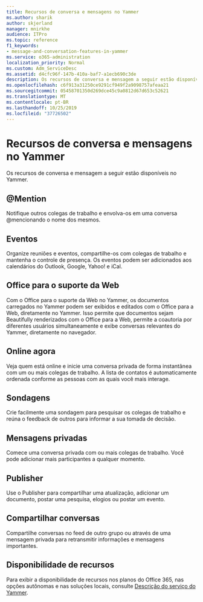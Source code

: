 ```yaml
---
title: Recursos de conversa e mensagens no Yammer
ms.author: sharik
author: skjerland
manager: mnirkhe
audience: ITPro
ms.topic: reference
f1_keywords:
- message-and-conversation-features-in-yammer
ms.service: o365-administration
localization_priority: Normal
ms.custom: Adm_ServiceDesc
ms.assetid: d4cfc96f-147b-410a-baf7-a1ecb690c3de
description: Os recursos de conversa e mensagem a seguir estão disponíveis no Yammer.
ms.openlocfilehash: c6f913a31250ce9291cf949f2a9098757afeaa21
ms.sourcegitcommit: 05458701350d269dce45c9a0812d67d653c52621
ms.translationtype: MT
ms.contentlocale: pt-BR
ms.lasthandoff: 10/25/2019
ms.locfileid: "37726502"
---
```

# <a name="message-and-conversation-features-in-yammer"></a>Recursos de conversa e mensagens no Yammer

Os recursos de conversa e mensagem a seguir estão disponíveis no Yammer.
  
## <a name="mention"></a>@Mention

Notifique outros colegas de trabalho e envolva-os em uma conversa @mencionando o nome dos mesmos.

## <a name="events"></a>Eventos

Organize reuniões e eventos, compartilhe-os com colegas de trabalho e mantenha o controle de presença. Os eventos podem ser adicionados aos calendários do Outlook, Google, Yahoo! e iCal.
  
## <a name="office-for-the-web-support"></a>Office para o suporte da Web

Com o Office para o suporte da Web no Yammer, os documentos carregados no Yammer podem ser exibidos e editados com o Office para a Web, diretamente no Yammer. Isso permite que documentos sejam Beautifully renderizados com o Office para a Web, permite a coautoria por diferentes usuários simultaneamente e exibe conversas relevantes do Yammer, diretamente no navegador.

## <a name="online-now"></a>Online agora

Veja quem está online e inicie uma conversa privada de forma instantânea com um ou mais colegas de trabalho. A lista de contatos é automaticamente ordenada conforme as pessoas com as quais você mais interage.

## <a name="polls"></a>Sondagens

Crie facilmente uma sondagem para pesquisar os colegas de trabalho e reúna o feedback de outros para informar a sua tomada de decisão.
  
## <a name="private-messages"></a>Mensagens privadas

Comece uma conversa privada com ou mais colegas de trabalho. Você pode adicionar mais participantes a qualquer momento.

## <a name="publisher"></a>Publisher

Use o Publisher para compartilhar uma atualização, adicionar um documento, postar uma pesquisa, elogios ou postar um evento.
    
## <a name="share-conversations"></a>Compartilhar conversas

Compartilhe conversas no feed de outro grupo ou através de uma mensagem privada para retransmitir informações e mensagens importantes.
  
## <a name="feature-availability"></a>Disponibilidade de recursos

Para exibir a disponibilidade de recursos nos planos do Office 365, nas opções autônomas e nas soluções locais, consulte [Descrição do serviço do Yammer](yammer-service-description.md).
  